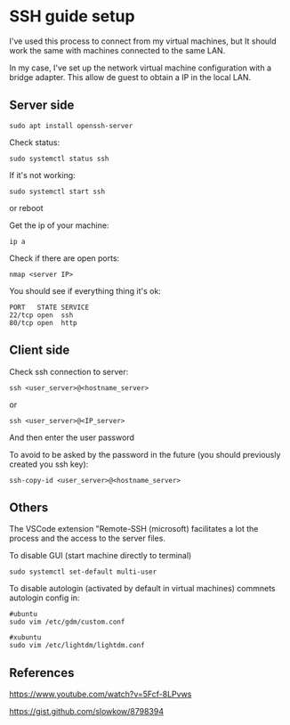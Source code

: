 # SSH guide setup

I've used this process to connect from my virtual machines, but It should work the same with machines connected to the same LAN.

In my case, I've set up the network virtual machine configuration with a bridge adapter. This allow de guest to obtain a IP in the local LAN.

## Server side

```
sudo apt install openssh-server
```

Check status:
```
sudo systemctl status ssh
```

If it's not working:
```
sudo systemctl start ssh
```
or reboot


Get the ip of your machine:
```
ip a
```

Check if there are open ports:
```
nmap <server IP>
```

You should see if everything thing it's ok:

```
PORT   STATE SERVICE
22/tcp open  ssh
80/tcp open  http
```

## Client side

Check ssh connection to server:

```
ssh <user_server>@<hostname_server>
```
or
```
ssh <user_server>@<IP_server>
```
And then enter the user password

To avoid to be asked by the password in the future (you should previously created you ssh key):
```
ssh-copy-id <user_server>@<hostname_server>
```

## Others

The VSCode extension "Remote-SSH (microsoft) facilitates a lot the process and the access to the server files.

To disable GUI (start machine directly to terminal)
```
sudo systemctl set-default multi-user
```
To disable autologin (activated by default in virtual machines) commnets autologin config in:
```
#ubuntu
sudo vim /etc/gdm/custom.conf
```
```
#xubuntu
sudo vim /etc/lightdm/lightdm.conf
```

## References

https://www.youtube.com/watch?v=5Fcf-8LPvws

https://gist.github.com/slowkow/8798394
